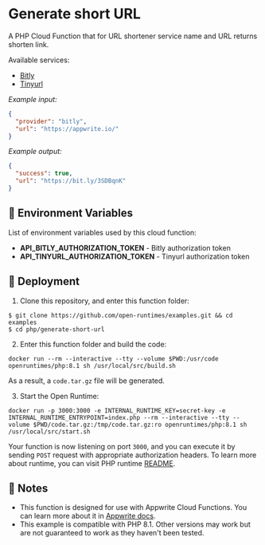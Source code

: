 # Generate short URL

A PHP Cloud Function that for URL shortener service name and URL returns shorten link.

Available services:

* [Bitly](https://bitly.com)
* [Tinyurl](https://tinyurl.com/)

_Example input:_

```json
{
  "provider": "bitly",
  "url": "https://appwrite.io/"
}
```

_Example output:_

```json
{
  "success": true,
  "url": "https://bit.ly/3SDBqnK"
}
```

## 📝 Environment Variables

List of environment variables used by this cloud function:

- **API_BITLY_AUTHORIZATION_TOKEN** - Bitly authorization token
- **API_TINYURL_AUTHORIZATION_TOKEN** - Tinyurl authorization token

## 🚀 Deployment

1. Clone this repository, and enter this function folder:

```
$ git clone https://github.com/open-runtimes/examples.git && cd examples
$ cd php/generate-short-url
```

2. Enter this function folder and build the code:

```
docker run --rm --interactive --tty --volume $PWD:/usr/code openruntimes/php:8.1 sh /usr/local/src/build.sh
```

As a result, a `code.tar.gz` file will be generated.

3. Start the Open Runtime:

```
docker run -p 3000:3000 -e INTERNAL_RUNTIME_KEY=secret-key -e INTERNAL_RUNTIME_ENTRYPOINT=index.php --rm --interactive --tty --volume $PWD/code.tar.gz:/tmp/code.tar.gz:ro openruntimes/php:8.1 sh /usr/local/src/start.sh
```

Your function is now listening on port `3000`, and you can execute it by sending `POST` request with appropriate
authorization headers. To learn more about runtime, you can visit PHP
runtime [README](https://github.com/open-runtimes/open-runtimes/tree/main/runtimes/php-8.1).

## 📝 Notes

- This function is designed for use with Appwrite Cloud Functions. You can learn more about it
  in [Appwrite docs](https://appwrite.io/docs/functions).
- This example is compatible with PHP 8.1. Other versions may work but are not guaranteed to work as they haven't been
  tested.
